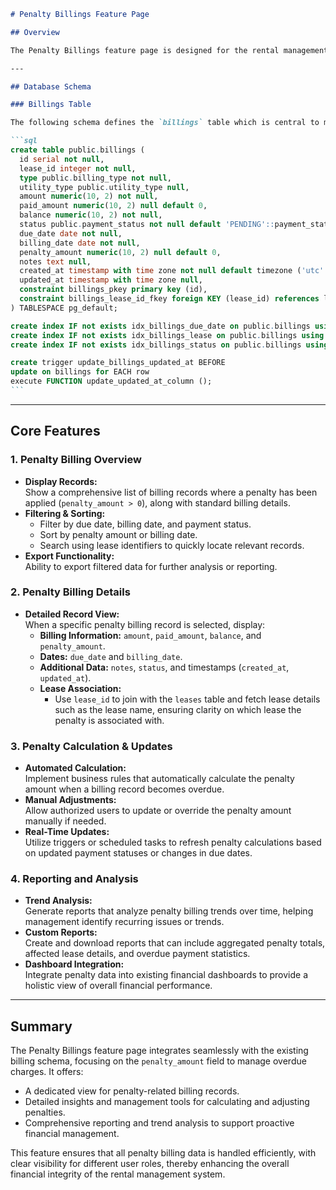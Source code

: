 ````markdown
# Penalty Billings Feature Page

## Overview

The Penalty Billings feature page is designed for the rental management application to handle penalty charges on overdue or delinquent rental payments. This page allows administrators, accountants, and managers to view, update, and report on penalty billing records, ensuring that all penalty-related financial data is managed efficiently and transparently.

---

## Database Schema

### Billings Table

The following schema defines the `billings` table which is central to managing both regular and penalty charges:

```sql
create table public.billings (
  id serial not null,
  lease_id integer not null,
  type public.billing_type not null,
  utility_type public.utility_type null,
  amount numeric(10, 2) not null,
  paid_amount numeric(10, 2) null default 0,
  balance numeric(10, 2) not null,
  status public.payment_status not null default 'PENDING'::payment_status,
  due_date date not null,
  billing_date date not null,
  penalty_amount numeric(10, 2) null default 0,
  notes text null,
  created_at timestamp with time zone not null default timezone ('utc'::text, now()),
  updated_at timestamp with time zone null,
  constraint billings_pkey primary key (id),
  constraint billings_lease_id_fkey foreign KEY (lease_id) references leases (id) on delete CASCADE
) TABLESPACE pg_default;

create index IF not exists idx_billings_due_date on public.billings using btree (due_date) TABLESPACE pg_default;
create index IF not exists idx_billings_lease on public.billings using btree (lease_id) TABLESPACE pg_default;
create index IF not exists idx_billings_status on public.billings using btree (status) TABLESPACE pg_default;

create trigger update_billings_updated_at BEFORE
update on billings for EACH row
execute FUNCTION update_updated_at_column ();
```
````

---

## Core Features

### 1. Penalty Billing Overview

- **Display Records:**  
  Show a comprehensive list of billing records where a penalty has been applied (`penalty_amount > 0`), along with standard billing details.
- **Filtering & Sorting:**
  - Filter by due date, billing date, and payment status.
  - Sort by penalty amount or billing date.
  - Search using lease identifiers to quickly locate relevant records.
- **Export Functionality:**  
  Ability to export filtered data for further analysis or reporting.

### 2. Penalty Billing Details

- **Detailed Record View:**  
  When a specific penalty billing record is selected, display:
  - **Billing Information:** `amount`, `paid_amount`, `balance`, and `penalty_amount`.
  - **Dates:** `due_date` and `billing_date`.
  - **Additional Data:** `notes`, `status`, and timestamps (`created_at`, `updated_at`).
  - **Lease Association:**
    - Use `lease_id` to join with the `leases` table and fetch lease details such as the lease name, ensuring clarity on which lease the penalty is associated with.

### 3. Penalty Calculation & Updates

- **Automated Calculation:**  
  Implement business rules that automatically calculate the penalty amount when a billing record becomes overdue.
- **Manual Adjustments:**  
  Allow authorized users to update or override the penalty amount manually if needed.
- **Real-Time Updates:**  
  Utilize triggers or scheduled tasks to refresh penalty calculations based on updated payment statuses or changes in due dates.

### 4. Reporting and Analysis

- **Trend Analysis:**  
  Generate reports that analyze penalty billing trends over time, helping management identify recurring issues or trends.
- **Custom Reports:**  
  Create and download reports that can include aggregated penalty totals, affected lease details, and overdue payment statistics.
- **Dashboard Integration:**  
  Integrate penalty data into existing financial dashboards to provide a holistic view of overall financial performance.

---

## Summary

The Penalty Billings feature page integrates seamlessly with the existing billing schema, focusing on the `penalty_amount` field to manage overdue charges. It offers:

- A dedicated view for penalty-related billing records.
- Detailed insights and management tools for calculating and adjusting penalties.
- Comprehensive reporting and trend analysis to support proactive financial management.

This feature ensures that all penalty billing data is handled efficiently, with clear visibility for different user roles, thereby enhancing the overall financial integrity of the rental management system.

```

```
